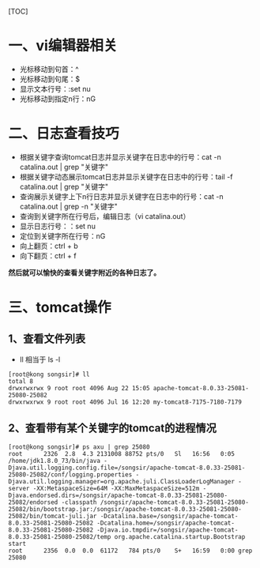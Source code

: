 [TOC]
# 一、vi编辑器相关

 - 光标移动到句首：^
 - 光标移动到句尾：$
 - 显示文本行号：:set nu
 - 光标移动到指定n行：nG

# 二、日志查看技巧

- 根据关键字查询tomcat日志并显示关键字在日志中的行号：cat -n catalina.out | grep "关键字"
- 根据关键字动态展示tomcat日志并显示关键字在日志中的行号：tail -f catalina.out | grep "关键字"
- 查询展示关键字上下n行日志并显示关键字在日志中的行号：cat -n catalina.out | grep -n "关键字"
- 查询到关键字所在行号后，编辑日志（vi catalina.out）
- 显示日志行号：：set nu
- 定位到关键字所在行号：nG
- 向上翻页：ctrl + b
- 向下翻页：ctrl + f

**然后就可以愉快的查看关键字附近的各种日志了。**

# 三、tomcat操作

## 1、查看文件列表

 - ll 相当于 ls -l
```
[root@kong songsir]# ll
total 8
drwxrwxrwx 9 root root 4096 Aug 22 15:05 apache-tomcat-8.0.33-25081-25080-25082
drwxrwxrwx 9 root root 4096 Jul 16 12:20 my-tomcat8-7175-7180-7179
```

## 2、查看带有某个关键字的tomcat的进程情况


```
[root@kong songsir]# ps axu | grep 25080
root      2326  2.8  4.3 2131008 88752 pts/0   Sl   16:56   0:05 /home/jdk1.8.0_73/bin/java -Djava.util.logging.config.file=/songsir/apache-tomcat-8.0.33-25081-25080-25082/conf/logging.properties -Djava.util.logging.manager=org.apache.juli.ClassLoaderLogManager -server -XX:MetaspaceSize=64M -XX:MaxMetaspaceSize=512m -Djava.endorsed.dirs=/songsir/apache-tomcat-8.0.33-25081-25080-25082/endorsed -classpath /songsir/apache-tomcat-8.0.33-25081-25080-25082/bin/bootstrap.jar:/songsir/apache-tomcat-8.0.33-25081-25080-25082/bin/tomcat-juli.jar -Dcatalina.base=/songsir/apache-tomcat-8.0.33-25081-25080-25082 -Dcatalina.home=/songsir/apache-tomcat-8.0.33-25081-25080-25082 -Djava.io.tmpdir=/songsir/apache-tomcat-8.0.33-25081-25080-25082/temp org.apache.catalina.startup.Bootstrap start
root      2356  0.0  0.0  61172   784 pts/0    S+   16:59   0:00 grep 25080
```

